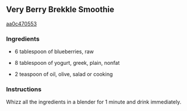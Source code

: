 ## Very Berry Brekkle Smoothie

[aa0c470553](http://www.food.com/recipe/very-berry-brekkle-smoothie-38310)

### Ingredients

 - 6 tablespoon of blueberries, raw

 - 8 tablespoon of yogurt, greek, plain, nonfat

 - 2 teaspoon of oil, olive, salad or cooking

### Instructions

Whizz all the ingredients in a blender for 1 minute and drink immediately.